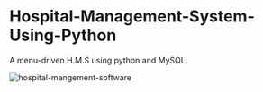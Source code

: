 # Hospital-Management-System-Using-Python
A menu-driven H.M.S using python and MySQL. 

![hospital-mangement-software](https://user-images.githubusercontent.com/65122711/211718646-2b258a4f-9124-4af2-ac70-c329486bc352.jpg)

